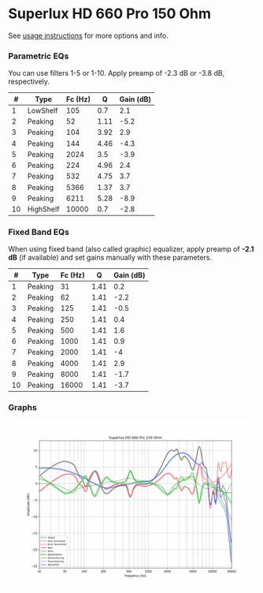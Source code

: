# Superlux HD 660 Pro 150 Ohm
See [usage instructions](https://github.com/jaakkopasanen/AutoEq#usage) for more options and info.

### Parametric EQs
You can use filters 1-5 or 1-10. Apply preamp of -2.3 dB or -3.8 dB, respectively.

|   # | Type      |   Fc (Hz) |    Q |   Gain (dB) |
|-----|-----------|-----------|------|-------------|
|   1 | LowShelf  |       105 | 0.7  |         2.1 |
|   2 | Peaking   |        52 | 1.11 |        -5.2 |
|   3 | Peaking   |       104 | 3.92 |         2.9 |
|   4 | Peaking   |       144 | 4.46 |        -4.3 |
|   5 | Peaking   |      2024 | 3.5  |        -3.9 |
|   6 | Peaking   |       224 | 4.96 |         2.4 |
|   7 | Peaking   |       532 | 4.75 |         3.7 |
|   8 | Peaking   |      5366 | 1.37 |         3.7 |
|   9 | Peaking   |      6211 | 5.28 |        -8.9 |
|  10 | HighShelf |     10000 | 0.7  |        -2.8 |

### Fixed Band EQs
When using fixed band (also called graphic) equalizer, apply preamp of **-2.1 dB** (if available) and set gains manually with these parameters.

|   # | Type    |   Fc (Hz) |    Q |   Gain (dB) |
|-----|---------|-----------|------|-------------|
|   1 | Peaking |        31 | 1.41 |         0.2 |
|   2 | Peaking |        62 | 1.41 |        -2.2 |
|   3 | Peaking |       125 | 1.41 |        -0.5 |
|   4 | Peaking |       250 | 1.41 |         0.4 |
|   5 | Peaking |       500 | 1.41 |         1.6 |
|   6 | Peaking |      1000 | 1.41 |         0.9 |
|   7 | Peaking |      2000 | 1.41 |        -4   |
|   8 | Peaking |      4000 | 1.41 |         2.9 |
|   9 | Peaking |      8000 | 1.41 |        -1.7 |
|  10 | Peaking |     16000 | 1.41 |        -3.7 |

### Graphs
![](./Superlux%20HD%20660%20Pro%20150%20Ohm.png)
